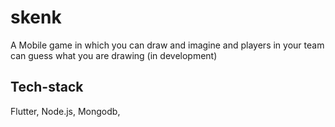 # skenk

A Mobile game in which you can draw and imagine and players in your team can guess what you are drawing 
(in development)

## Tech-stack
Flutter,
Node.js,
Mongodb,

 
